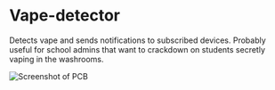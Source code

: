 # Vape-detector

Detects vape and sends notifications to subscribed devices.
Probably useful for school admins that want to crackdown on students secretly vaping in the washrooms.

![Screenshot of PCB](./screenshot.png?raw=true "PCB")